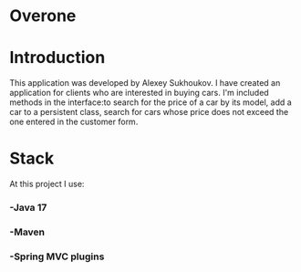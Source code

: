 # Overone
# Introduction
This application was developed by Alexey Sukhoukov.
I have created an application for clients who are interested in buying cars.
I'm included methods in the interface:to search for the price of a car by its model, add a car to a persistent class, search for cars whose price
does not exceed the one entered in the customer form.
# Stack
At this project I use:
### -Java 17
### -Maven
### -Spring MVC plugins
